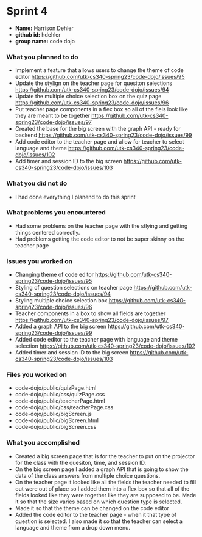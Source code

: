 # Sprint 4
<!-- (include your name, github id, and group name here) -->
- **Name:** Harrison Dehler
- **github id:** hdehler
- **group name:** code dojo

### What you planned to do
<!-- (Give a short bulleted list of the items you planned to do for this sprint. Include the github issue number and link to the issue) -->
- Implement a feature that allows users to change the theme of code editor https://github.com/utk-cs340-spring23/code-dojo/issues/95
- Update the stylign on the teacher page for quesiton selections https://github.com/utk-cs340-spring23/code-dojo/issues/94
- Update the multiple choice selection box on the quiz page https://github.com/utk-cs340-spring23/code-dojo/issues/96
- Put teacher page components in a flex box so all of the fiels look like they are meant to be together https://github.com/utk-cs340-spring23/code-dojo/issues/97
- Created the base for the big screen with the graph API - ready for backend https://github.com/utk-cs340-spring23/code-dojo/issues/99
- Add code editor to the teacher page and allow for teacher to select language and theme https://github.com/utk-cs340-spring23/code-dojo/issues/102
- Add timer and session ID to the big screen 
https://github.com/utk-cs340-spring23/code-dojo/issues/103



### What you did not do
<!-- (Give a short bulleted list of the items that you planned to do, but did not accomplish) -->
- I had done everything I planend to do this sprint


### What problems you encountered
<!-- (List the problems you encountered) -->
- Had some problems on the teacher page with the stlying and getting things centered correctly.
- Had problems getting the code editor to not be super skinny on the teacher page

### Issues you worked on
<!-- (List the specific github issues that you worked on with a link to the issue (ex: #1 Sample Issue) -->
- Changing theme of code editor https://github.com/utk-cs340-spring23/code-dojo/issues/95
- Styling of question selections on teacher page https://github.com/utk-cs340-spring23/code-dojo/issues/94
- Styling multiple choice selection box https://github.com/utk-cs340-spring23/code-dojo/issues/96
- Teacher components in a box to show all fields are together https://github.com/utk-cs340-spring23/code-dojo/issues/97
- Added a graph API to the big screen https://github.com/utk-cs340-spring23/code-dojo/issues/99
- Added code editor to the teacher page with language and theme selection https://github.com/utk-cs340-spring23/code-dojo/issues/102
- Added timer and session ID to the big screen https://github.com/utk-cs340-spring23/code-dojo/issues/103


### Files you worked on
<!-- (Give a bulleted list of the files in your github repo that you worked on. Give the full pathname.) -->
- code-dojo/public/quizPage.html
- code-dojo/public/css/quizPage.css
- code-dojo/public/teacherPage.html
- code-dojo/public/css/teacherPage.css
- code-dojo/public/bigScreen.js
- code-dojo/public/bigScreen.html
- code-dojo/public/bigScreen.css

### What you accomplished
<!-- (Give a description of the features you added or tasks you accomplished. Provide some detail here. This section will be a little longer than the bulleted lists above) -->
- Created a big screen page that is for the teacher to put on the projector for the class with the quesiton, time, and session ID.
- On the big screen page I added a graph API that is going to show the data of the class answers from multiple choice questions.
- On the teacher page it looked like all the fields the teacher needed to fill out were out of place so I added them into a flex box so that all of the fields looked like they were together like they are supposed to be. Made it so that the size varies based on which question type is selected.
- Made it so that the theme can be changed on the code editor
- Added the code editor to the teacher page - when it that type of question is selected. I also made it so that the teacher can select a language and theme from a drop down menu.